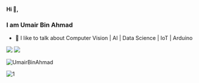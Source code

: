 #### Hi 👋,
### I am Umair Bin Ahmad 

- 🌱 I like to talk about Computer Vision | AI | Data Science | IoT | Arduino

![](https://img.shields.io/badge/Pro-Level-blue)
![](https://komarev.com/ghpvc/?username=UmairBinAhmad)

<!--
[![Umair github stats](https://github-readme-stats.vercel.app/api?username=UmairBinAhmad&theme=blue-green&show_icons=true&count_private=true")
-->
<p><img align="center" src="https://github-readme-stats.vercel.app/api?username=UmairBinAhmad&show_icons=true&theme=blue-green" alt="UmairBinAhmad" /></p>

![1](https://github-readme-stats.vercel.app/api/top-langs/?username=UmairBinAhmad&theme=blue-green)


